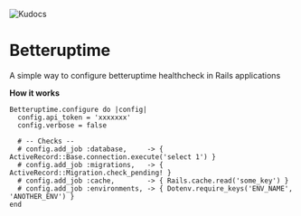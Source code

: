 ![Kudocs](https://github.com/kudocs/coverage/blob/main/kudocs-danger/live/coverage/badge.svg)

# Betteruptime

A simple way to configure betteruptime healthcheck in Rails applications

**How it works**


```
Betteruptime.configure do |config|
  config.api_token = 'xxxxxxx'
  config.verbose = false

  # -- Checks --
  # config.add_job :database,     -> { ActiveRecord::Base.connection.execute('select 1') }
  # config.add_job :migrations,   -> { ActiveRecord::Migration.check_pending! }
  # config.add_job :cache,        -> { Rails.cache.read('some_key') }
  # config.add_job :environments, -> { Dotenv.require_keys('ENV_NAME', 'ANOTHER_ENV') }
end
```
